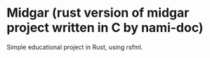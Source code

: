 Midgar (rust version of midgar project written in C by nami-doc)
=====================

Simple educational project in Rust, using rsfml.